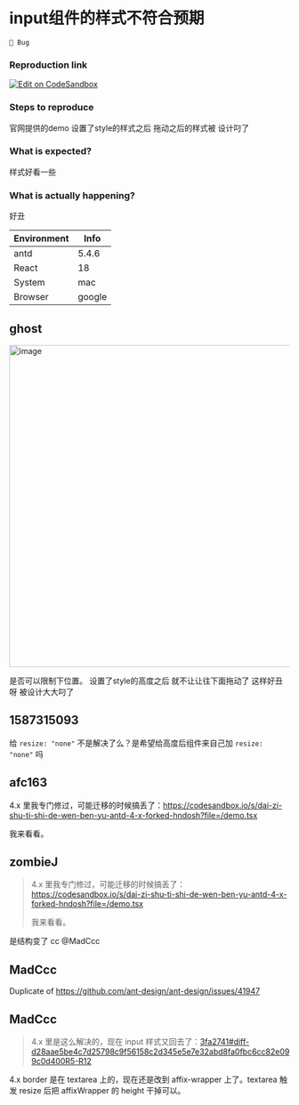 # input组件的样式不符合预期

`🐛 Bug`

### Reproduction link

[![Edit on CodeSandbox](https://codesandbox.io/static/img/play-codesandbox.svg)](https://codesandbox.io/s/fu2ge6)

### Steps to reproduce

官网提供的demo
设置了style的样式之后 拖动之后的样式被 设计叼了

### What is expected?

样式好看一些

### What is actually happening?

好丑

| Environment | Info   |
| ----------- | ------ |
| antd        | 5.4.6  |
| React       | 18     |
| System      | mac    |
| Browser     | google |

<!-- generated by ant-design-issue-helper. DO NOT REMOVE -->

## ghost

  <img width="579" alt="image" src="https://user-images.githubusercontent.com/35122287/236610039-62674d57-85f4-4bfb-91e5-d4e7ecbf7609.png">

是否可以限制下位置。 设置了style的高度之后 就不让让往下面拖动了 这样好丑呀 被设计大大叼了

## 1587315093

给 `resize: "none"` 不是解决了么？是希望给高度后组件来自己加 `resize: "none"` 吗

## afc163

4.x 里我专门修过，可能迁移的时候搞丢了：https://codesandbox.io/s/dai-zi-shu-ti-shi-de-wen-ben-yu-antd-4-x-forked-hndosh?file=/demo.tsx

我来看看。

## zombieJ

> 4.x 里我专门修过，可能迁移的时候搞丢了：https://codesandbox.io/s/dai-zi-shu-ti-shi-de-wen-ben-yu-antd-4-x-forked-hndosh?file=/demo.tsx
>
> 我来看看。

是结构变了 cc @MadCcc

## MadCcc

Duplicate of https://github.com/ant-design/ant-design/issues/41947

## MadCcc

> 4.x 里是这么解决的，现在 input 样式又回去了：[3fa2741#diff-d28aae5be4c7d25798c9f56158c2d345e5e7e32abd8fa0fbc6cc82e099c0d400R5-R12](https://github.com/ant-design/ant-design/commit/3fa274190e19d8387e8eb00450412674956a3660#diff-d28aae5be4c7d25798c9f56158c2d345e5e7e32abd8fa0fbc6cc82e099c0d400R5-R12)

4.x border 是在 textarea 上的，现在还是改到 affix-wrapper 上了。textarea 触发 resize 后把 affixWrapper 的 height 干掉可以。
